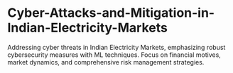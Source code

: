 # Cyber-Attacks-and-Mitigation-in-Indian-Electricity-Markets
Addressing cyber threats in Indian Electricity Markets, emphasizing robust cybersecurity measures with ML techniques. Focus on financial motives, market dynamics, and comprehensive risk management strategies.
